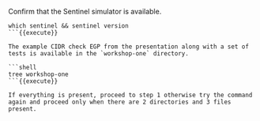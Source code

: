 Confirm that the Sentinel simulator is available.

```shell
which sentinel && sentinel version
```{{execute}}

The example CIDR check EGP from the presentation along with a set of tests is available in the `workshop-one` directory.

```shell
tree workshop-one
```{{execute}}

If everything is present, proceed to step 1 otherwise try the command again and proceed only when there are 2 directories and 3 files present.
